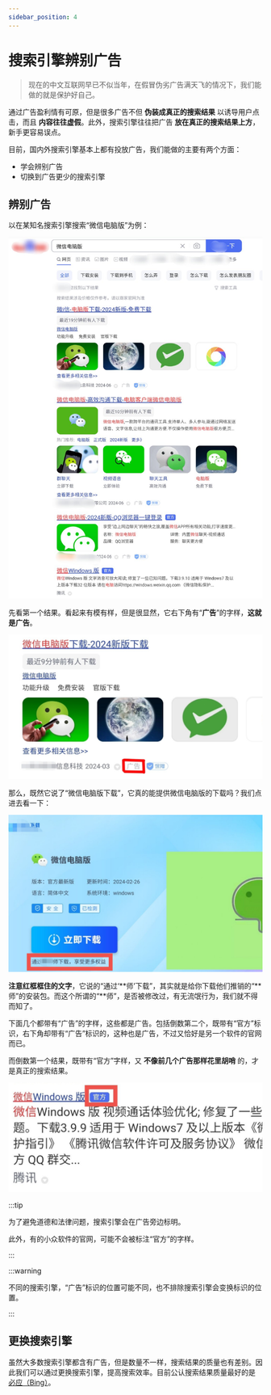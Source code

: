 ```yaml
---
sidebar_position: 4
---
```


# 搜索引擎辨别广告

> 现在的中文互联网早已不似当年，在假冒伪劣广告满天飞的情况下，我们能做的就是保护好自己。

通过广告盈利情有可原，但是很多广告不但 **伪装成真正的搜索结果** 以诱导用户点击，而且 **内容往往虚假**。此外，搜索引擎往往把广告 **放在真正的搜索结果上方**，新手更容易误点。

目前，国内外搜索引擎基本上都有投放广告，我们能做的主要有两个方面：

* 学会辨别广告
* 切换到广告更少的搜索引擎

## 辨别广告

以在某知名搜索引擎搜索“微信电脑版”为例：

![“微信电脑版”的搜索结果截图](./img/wechat-result.jpg)

先看第一个结果。看起来有模有样，但是很显然，它右下角有“**广告**”的字样，**这就是广告**。

![“广告”的字样](./img/ad-sign.jpg)

那么，既然它说了“微信电脑版下载”，它真的能提供微信电脑版的下载吗？我们点进去看一下：

![广告页面](./img/ad-page.jpg)

**注意红框框住的文字**，它说的“通过‘\*\*师’下载”，其实就是给你下载他们推销的“\*\*师”的安装包。而这个所谓的“\*\*师”，是否被修改过，有无流氓行为，我们就不得而知了。

下面几个都带有“广告”的字样，这些都是广告。包括倒数第二个，既带有“官方”标识，右下角却带有“广告”标识的，这种也是广告，不过又恰好是另一个软件的官网而已。

而倒数第一个结果，既带有“官方”字样，又 **不像前几个广告那样花里胡哨** 的，才是真正的搜索结果。

![“微信电脑版”的搜索结果截图](./img/wechat-result-off.jpg)

:::tip

为了避免道德和法律问题，搜索引擎会在广告旁边标明。

此外，有的小众软件的官网，可能不会被标注“官方”的字样。

:::

:::warning

不同的搜索引擎，“广告”标识的位置可能不同，也不排除搜索引擎会变换标识的位置。

:::

## 更换搜索引擎

虽然大多数搜索引擎都含有广告，但是数量不一样，搜索结果的质量也有差别。因此我们可以通过更换搜索引擎，提高搜索效率。目前公认搜索结果质量最好的是 [必应（Bing）](https://cn.bing.com)。
